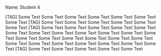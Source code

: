 Name: Student 4

[TAG]
Some Text Some Text Some Text Some Text Some Text Some Text Some Text 
[TAG]
Some Text Some Text Some Text Some Text Some Text Some Text 
[TAG]
Some Text Some Text Some Text Some Text Some Text Some Text Some Text Some Text Some Text Some Text Some Text Some Text Some Text Some Text Some Text Some Text Some Text Some Text Some Text Some Text Some Text Some Text Some Text Some Text Some Text 
[TAG]
Some Text Some Text Some Text Some Text Some Text 